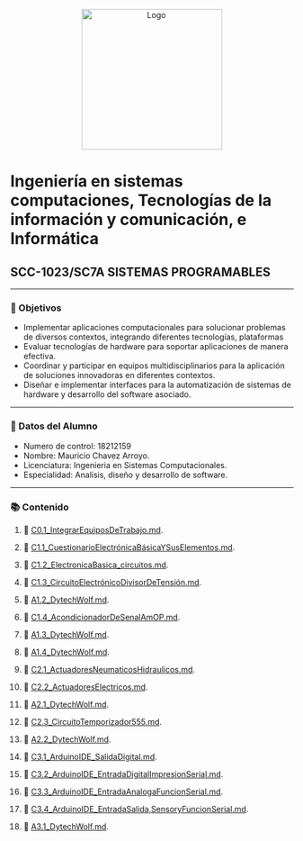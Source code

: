<p align="center">
    <img alt="Logo" src="https://www.tijuana.tecnm.mx/wp-content/themes/tecnm/images/logo_TECT.png" width=250 height=250>
</p>

# Ingeniería en sistemas computaciones, Tecnologías de la información y comunicación, e Informática

## SCC-1023/SC7A SISTEMAS PROGRAMABLES

---

### :pencil: Objetivos

+ Implementar aplicaciones computacionales para solucionar problemas de diversos contextos, integrando diferentes tecnologías, plataformas
+ Evaluar tecnologías de hardware para soportar aplicaciones de manera efectiva.
+ Coordinar y participar en equipos multidisciplinarios para la aplicación de soluciones innovadoras en diferentes contextos. 
+ Diseñar e implementar interfaces para la automatización de sistemas de hardware y desarrollo del software asociado. 


---

### :necktie: Datos del Alumno

* Numero de control: 18212159
* Nombre: Mauricio Chavez Arroyo.
* Licenciatura: Ingenieria en Sistemas Computacionales.
* Especialidad: Analisis, diseño y desarrollo de software.

---

### :books: Contenido

1. :book: [C0.1_IntegrarEquiposDeTrabajo.md](blog/C0.1_IntegrarEquiposDeTrabajo_MauricioChavezArroyo.md).

2. :book: [C1.1_CuestionarioElectrónicaBásicaYSusElementos.md](blog/C1.1_CuestionarioElectrónicaBásicaYSusElementos_MauricioChavezArroyo.md).

3. :book: [C1.2_ElectronicaBasica_circuitos.md](blog/C1.2_ElectronicaBasica_circuitos_MauricioChavez.md).

4. :book: [C1.3_CircuitoElectrónicoDivisorDeTensión.md](blog/C1.3_CircuitoElectrónicoDivisorDeTensión_MauricioChavez.md).

5. :book: [A1.2_DytechWolf.md](docs/A1.2_MauricioChavez_DytechWolf.md).

6. :book: [C1.4_AcondicionadorDeSenalAmOP.md](blog/C1.4_AcondicionadorDeSenalAmOP_MauricioChavez.md).

7. :book: [A1.3_DytechWolf.md](docs/A1.3_DytechWolf.md).

8. :book: [A1.4_DytechWolf.md](docs/A1.4_DytechWolf.md).

9. :book: [C2.1_ActuadoresNeumaticosHidraulicos.md](blog/C2.1_ActuadoresNeumaticosHidraulicos_MauricioChavez.md).

10. :book: [C2.2_ActuadoresElectricos.md](blog/C2.2_ActuadoresElectricos_MauricioChavez.md).

11. :book: [A2.1_DytechWolf.md](docs/A2.1_MauricioChavez_DytechWolf.md).

12. :book: [C2.3_CircuitoTemporizador555.md](blog/C2.3_CircuitoTemporizador555_MauricioChavez.md).

13. :book: [A2.2_DytechWolf.md](docs/A2.2_MauricioChavez_DytechWolf.md).

14. :book: [C3.1_ArduinoIDE_SalidaDigital.md](blog/C3.1_ArduinoIDE_SalidaDigital_MauricioChavez.md).

15. :book: [C3.2_ArduinoIDE_EntradaDigitalImpresionSerial.md](blog/C3.2_ArduinoIDE_EntradaDigitalImpresionSerial_MauricioChavez.md).

15. :book: [C3.3_ArduinoIDE_EntradaAnalogaFuncionSerial.md](blog/C3.3_ArduinoIDE_EntradaAnalogaFuncionSerial_MauricioChavez.md).

16. :book: [C3.4_ArduinoIDE_EntradaSalida,SensoryFuncionSerial.md](blog/C3.4_MauricioChavez_DytechWolf.md).

17. :book: [A3.1_DytechWolf.md](docs/A3.1_MauricioChavez_DytechWolf.md).

